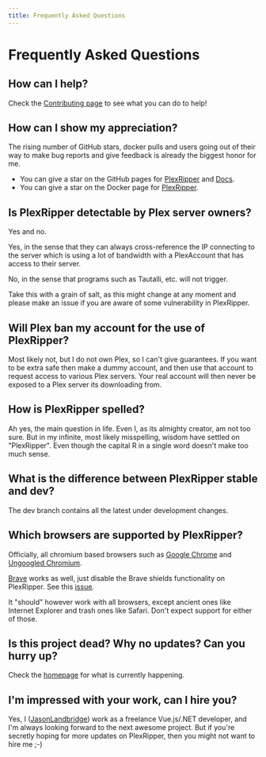 ```yaml
---
title: Frequently Asked Questions
---
```


# Frequently Asked Questions

## How can I help?

Check the [Contributing page](/contributing/overview) to see what you can do to help!

## How can I show my appreciation?

The rising number of GitHub stars, docker pulls and users going out of their way to make bug reports and give feedback
is already the biggest honor for me.

- You can give a star on the GitHub pages for [PlexRipper](https://github.com/PlexRipper/PlexRipper)
  and [Docs](https://github.com/PlexRipper/Docs).
- You can give a star on the Docker page for [PlexRipper](https://hub.docker.com/r/plexripper/plexripper/).

## Is PlexRipper detectable by Plex server owners?

Yes and no.

Yes, in the sense that they can always cross-reference the IP connecting to the server which is using a lot
of bandwidth with a PlexAccount that has access to their server.

No, in the sense that programs such as Tautalli, etc. will not trigger.

Take this with a grain of salt, as this might change at any moment and please make an issue if you are aware of some
vulnerability in PlexRipper.

## Will Plex ban my account for the use of PlexRipper?

Most likely not, but I do not own Plex, so I can't give guarantees. If you want to be extra safe then make a dummy
account, and then use that account to request access to various Plex servers. Your real account will then never be
exposed to a Plex server its downloading from.

## How is PlexRipper spelled?

Ah yes, the main question in life. Even I, as its almighty creator, am not too sure. But in my infinite, most likely
misspelling, wisdom have settled on "PlexRipper". Even though the capital R in a single word doesn't make too much
sense.

## What is the difference between PlexRipper stable and dev?

The dev branch contains all the latest under development changes.

## Which browsers are supported by PlexRipper?

Officially, all chromium based browsers such as [Google Chrome](https://www.google.com/chrome/)
and [Ungoogled Chromium](https://github.com/ungoogled-software/ungoogled-chromium).

[Brave](https://brave.com/) works as well, just disable the Brave shields functionality on PlexRipper. See
this [issue](https://github.com/brave/brave-browser/issues/19037#issuecomment-1287769602).

It "should" however work with all browsers, except ancient ones like Internet
Explorer and trash ones like Safari. Don't expect support for either of those.

## Is this project dead? Why no updates? Can you hurry up?

Check the [homepage](/) for what is currently happening.

## I'm impressed with your work, can I hire you?

Yes, I ([JasonLandbridge](https://github.com/JasonLandbridge)) work as a freelance Vue.js/.NET developer, and I'm
always looking forward to the next awesome project. But if you're secretly hoping for more updates on PlexRipper, then
you might not want to hire me ;-)
